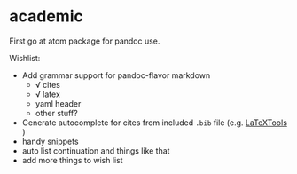 # academic

First go at atom package for pandoc use.

Wishlist:

-  Add grammar support for pandoc-flavor markdown
    - √ cites
    - √ latex
    -  yaml header
    -  other stuff?
-  Generate autocomplete for cites from included `.bib` file (e.g. [LaTeXTools](https://github.com/SublimeText/LaTeXTools]) )
-  handy snippets
-  auto list continuation and things like that
-  add more things to wish list
